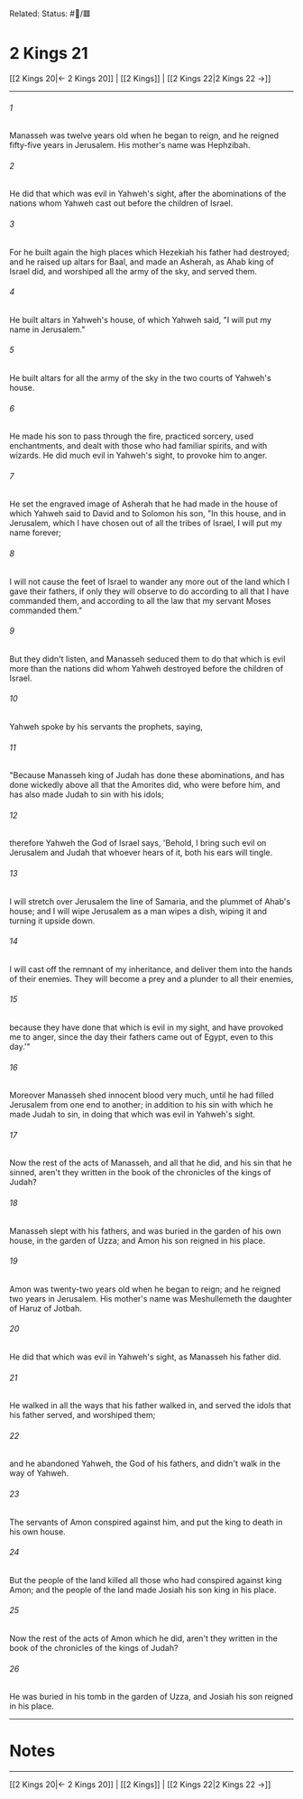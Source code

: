Related:
Status: #📖/🟥
# 2 Kings 21

[[2 Kings 20|← 2 Kings 20]] | [[2 Kings]] | [[2 Kings 22|2 Kings 22 →]]
***



###### 1 
Manasseh was twelve years old when he began to reign, and he reigned fifty-five years in Jerusalem. His mother's name was Hephzibah. 

###### 2 
He did that which was evil in Yahweh's sight, after the abominations of the nations whom Yahweh cast out before the children of Israel. 

###### 3 
For he built again the high places which Hezekiah his father had destroyed; and he raised up altars for Baal, and made an Asherah, as Ahab king of Israel did, and worshiped all the army of the sky, and served them. 

###### 4 
He built altars in Yahweh's house, of which Yahweh said, "I will put my name in Jerusalem." 

###### 5 
He built altars for all the army of the sky in the two courts of Yahweh's house. 

###### 6 
He made his son to pass through the fire, practiced sorcery, used enchantments, and dealt with those who had familiar spirits, and with wizards. He did much evil in Yahweh's sight, to provoke him to anger. 

###### 7 
He set the engraved image of Asherah that he had made in the house of which Yahweh said to David and to Solomon his son, "In this house, and in Jerusalem, which I have chosen out of all the tribes of Israel, I will put my name forever; 

###### 8 
I will not cause the feet of Israel to wander any more out of the land which I gave their fathers, if only they will observe to do according to all that I have commanded them, and according to all the law that my servant Moses commanded them." 

###### 9 
But they didn't listen, and Manasseh seduced them to do that which is evil more than the nations did whom Yahweh destroyed before the children of Israel. 

###### 10 
Yahweh spoke by his servants the prophets, saying, 

###### 11 
"Because Manasseh king of Judah has done these abominations, and has done wickedly above all that the Amorites did, who were before him, and has also made Judah to sin with his idols; 

###### 12 
therefore Yahweh the God of Israel says, 'Behold, I bring such evil on Jerusalem and Judah that whoever hears of it, both his ears will tingle. 

###### 13 
I will stretch over Jerusalem the line of Samaria, and the plummet of Ahab's house; and I will wipe Jerusalem as a man wipes a dish, wiping it and turning it upside down. 

###### 14 
I will cast off the remnant of my inheritance, and deliver them into the hands of their enemies. They will become a prey and a plunder to all their enemies, 

###### 15 
because they have done that which is evil in my sight, and have provoked me to anger, since the day their fathers came out of Egypt, even to this day.'" 

###### 16 
Moreover Manasseh shed innocent blood very much, until he had filled Jerusalem from one end to another; in addition to his sin with which he made Judah to sin, in doing that which was evil in Yahweh's sight. 

###### 17 
Now the rest of the acts of Manasseh, and all that he did, and his sin that he sinned, aren't they written in the book of the chronicles of the kings of Judah? 

###### 18 
Manasseh slept with his fathers, and was buried in the garden of his own house, in the garden of Uzza; and Amon his son reigned in his place. 

###### 19 
Amon was twenty-two years old when he began to reign; and he reigned two years in Jerusalem. His mother's name was Meshullemeth the daughter of Haruz of Jotbah. 

###### 20 
He did that which was evil in Yahweh's sight, as Manasseh his father did. 

###### 21 
He walked in all the ways that his father walked in, and served the idols that his father served, and worshiped them; 

###### 22 
and he abandoned Yahweh, the God of his fathers, and didn't walk in the way of Yahweh. 

###### 23 
The servants of Amon conspired against him, and put the king to death in his own house. 

###### 24 
But the people of the land killed all those who had conspired against king Amon; and the people of the land made Josiah his son king in his place. 

###### 25 
Now the rest of the acts of Amon which he did, aren't they written in the book of the chronicles of the kings of Judah? 

###### 26 
He was buried in his tomb in the garden of Uzza, and Josiah his son reigned in his place.

---
# Notes


***
[[2 Kings 20|← 2 Kings 20]] | [[2 Kings]] | [[2 Kings 22|2 Kings 22 →]]
